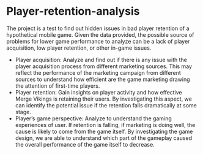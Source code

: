 # Player-retention-analysis
The project is a test to find out hidden issues in bad player retention of a hypothetical mobile game. Given the data provided, the possible source of problems for lower
game performance to analyze can be a lack of player acquisition, low player retention, or other in-game issues.

- Player acquisition: Analyze and find out if there is any issue with the player acquisition process from different marketing sources. This may reflect the performance of the marketing campaign from different sources to understand how efficient are the game marketing drawing the attention of first-time players.
- Player retention: Gain insights on player activity and how effective Merge Vikings is retaining their users. By investigating this aspect, we can identify the potential issue if the retention falls dramatically at some stage.
- Player’s game perspective: Analyze to understand the gaming experiences of user. If retention is falling, if marketing is doing well, the cause is likely to come from the game itself. By investigating the game design, we are able to understand which part of the gameplay caused the overall performance of the game itself to decrease.
